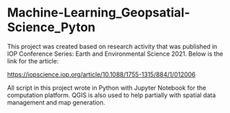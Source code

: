 # Machine-Learning_Geopsatial-Science_Pyton

This project was created based on research activity that was published in IOP Conference Series: Earth and Environmental Science 2021. Below is the link for the article:

https://iopscience.iop.org/article/10.1088/1755-1315/884/1/012006

All script in this project wrote in Python with Jupyter Notebook for the computation platform. QGIS is also used to help partially with spatial data management and map generation.
